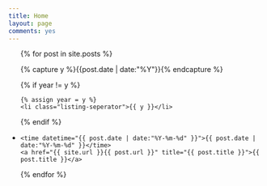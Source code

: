 ```yaml
---
title: Home
layout: page
comments: yes
---
```


<ul class="listing">

{% for post in site.posts %}

  {% capture y %}{{post.date | date:"%Y"}}{% endcapture %}

  {% if year != y %}

``` 
{% assign year = y %}
<li class="listing-seperator">{{ y }}</li>
```

  {% endif %}

  <li class="listing-item">

``` 
<time datetime="{{ post.date | date:"%Y-%m-%d" }}">{{ post.date | date:"%Y-%m-%d" }}</time>
<a href="{{ site.url }}{{ post.url }}" title="{{ post.title }}">{{ post.title }}</a>
```

  </li>

{% endfor %}

</ul>
